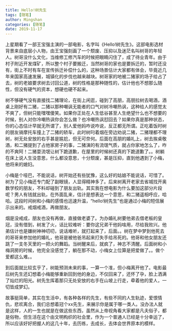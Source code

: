 ```yaml
---
title: Hello!树先生
tags: [随笔]
author: Mingshan
categories: [随笔]
date: 2019-11-17
---
```


上星期看了一部王宝强主演的一部电影，名字叫《Hello!树先生》。这部电影选材背景来自底层小人物，由王宝强刻画了一个颓废、压抑以及迷茫名叫树哥的年轻人。树哥没什么文化，当维修工修汽车的时候把眼睛闪住了，成了待业青年。由于村子附近开发煤矿，所以整个村子要搬迁，当然树哥的家也是要拆迁的，暂时还没有，街上不时有车在宣传拆迁补偿什么的，这种场景估计大家都有体会，毕竟近几年来国家高速发展，城镇化的步伐也越来越块。树哥家的地被二猪家的场子给占了去，树的老娘要求树去讨回公道，树的性格是那种随性的，估计他也不想那么随性，但没有硬气的资本，想硬也硬不起来。

<!-- more -->

树不够硬气没有直接找二猪理论，在街上闲逛，碰到了高朋，高朋拉树去喝酒，酒桌上刚好有二猪，二猪以那种嘲讽无能者的口气对树冷嘲热讽，这种给人的感觉太不爽了，但树只能嘿嘿傻笑。如果你正处在人生低谷甚至人生绝望什么也不想要的时候，别人对你冷嘲热讽你会怎么做？也冷嘲热讽怼回去？如果你真是那种状态，你的心态估计早就无所谓了，别人爱他妈咋说咋说，反正都无所谓。正吃着饭时树的朋友骑摩托车撞上了二猪的轿车，此时树叼着烟在旁边劝说二猪，二猪理都不理树，树无处安放的右手甚是尴尬，但无可奈何。后面在高朋的婚礼上，树去挨桌敬酒，和二猪提到了占他家房子的事，二猪演的有流氓气质，就占你家地怎么了，咋的不爽阿！二猪耍流氓让树下跪道歉，在屋里的时候树还真的下跪道歉了。。树躺在床上说人生没意思，什么都没意思，十分颓废，甚是压抑，直到他遇到了小梅，他将来的媳妇。

小梅是个哑巴，不能说话，树开始还有些犹豫，这么好的姑娘不能说话，可惜了。树为了见小梅还专门配了副眼镜，人显得精神多了。后来树离开老家去省城找开奥数学校的朋友，不料却碰到了朋友出轨。其实我在想电影为什么要加这部分片段呢？男人有钱就出轨，在外面乱来，估计是想表达一个意思，和二猪遥相呼应，哈哈。这段时间树和小梅的感情也迅速升温，“hello!树先生”也是通过小梅的短信展示出来的。戒烟戒酒，再做朋友。

烟是没戒成，朋友也没有再做，直接做老婆了。为办婚礼树要他弟去借老板的皇冠，没有借到，树发了火，话比较难听：要你这兄弟干他妈啥用，尽给我败兴。他弟估计也是嫌树神神叨叨，说话难听，就打起来了，后面。。树在梦中梦到他死去的哥哥来参加他的婚礼，他哥是被他爸吊起来打失手给吊死的。他哥和他女朋友还跳了一支冬天里的一把火的舞蹈。当树醒来后，就疯了，神志不清醒。后面树和小梅洞房的时候，他完全没感觉了，躺在那不动，小梅女上位算是把爱做了。。做个爱都这么难。。

到后面就比较玄乎了，树能预测未来的事，一算一个准，但小梅离开他了。电影最后树先生还幻想着小梅能够重新回到他的身边，不仅回来了，还怀了孕，脸上洒满了灿烂的阳光。树先生挥着那只无处安放的右手在山坡上行走，牵着他的爱人，一切皆成梦幻。

故事挺简单，其实在生活中，有各种各样的先生，有些不同的人生轨迹，爱恨情仇，悲欢离合，我们总想着冠个xx先生，来展示你是属于哪一类人。没办法人就是这样，人的一生也就是在做这些东西，虽然从上帝视角看大家都是凡夫俗子，都是俗物，但生活在这个由文明构织的社会里，作为一个普通人已经是十分幸运了，所以应该好好把握人的这几十年，去历练，去成长，去体会世界原本的模样。


